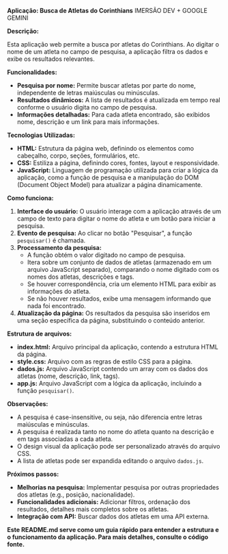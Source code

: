  **Aplicação: Busca de Atletas do Corinthians**  IMERSÃO DEV + GOOGLE GEMINI

**Descrição:**

Esta aplicação web permite a busca por atletas do Corinthians. Ao digitar o nome de um atleta no campo de pesquisa, a aplicação filtra os dados e exibe os resultados relevantes.

**Funcionalidades:**

* **Pesquisa por nome:** Permite buscar atletas por parte do nome, independente de letras maiúsculas ou minúsculas.
* **Resultados dinâmicos:** A lista de resultados é atualizada em tempo real conforme o usuário digita no campo de pesquisa.
* **Informações detalhadas:** Para cada atleta encontrado, são exibidos nome, descrição e um link para mais informações.

**Tecnologias Utilizadas:**

* **HTML:** Estrutura da página web, definindo os elementos como cabeçalho, corpo, seções, formulários, etc.
* **CSS:** Estiliza a página, definindo cores, fontes, layout e responsividade.
* **JavaScript:** Linguagem de programação utilizada para criar a lógica da aplicação, como a função de pesquisa e a manipulação do DOM (Document Object Model) para atualizar a página dinamicamente.

**Como funciona:**

1. **Interface do usuário:** O usuário interage com a aplicação através de um campo de texto para digitar o nome do atleta e um botão para iniciar a pesquisa.
2. **Evento de pesquisa:** Ao clicar no botão "Pesquisar", a função `pesquisar()` é chamada.
3. **Processamento da pesquisa:**
   * A função obtém o valor digitado no campo de pesquisa.
   * Itera sobre um conjunto de dados de atletas (armazenado em um arquivo JavaScript separado), comparando o nome digitado com os nomes dos atletas, descrições e tags.
   * Se houver correspondência, cria um elemento HTML para exibir as informações do atleta.
   * Se não houver resultados, exibe uma mensagem informando que nada foi encontrado.
4. **Atualização da página:** Os resultados da pesquisa são inseridos em uma seção específica da página, substituindo o conteúdo anterior.

**Estrutura de arquivos:**

* **index.html:** Arquivo principal da aplicação, contendo a estrutura HTML da página.
* **style.css:** Arquivo com as regras de estilo CSS para a página.
* **dados.js:** Arquivo JavaScript contendo um array com os dados dos atletas (nome, descrição, link, tags).
* **app.js:** Arquivo JavaScript com a lógica da aplicação, incluindo a função `pesquisar()`.

**Observações:**

* A pesquisa é case-insensitive, ou seja, não diferencia entre letras maiúsculas e minúsculas.
* A pesquisa é realizada tanto no nome do atleta quanto na descrição e em tags associadas a cada atleta.
* O design visual da aplicação pode ser personalizado através do arquivo CSS.
* A lista de atletas pode ser expandida editando o arquivo `dados.js`.

**Próximos passos:**

* **Melhorias na pesquisa:** Implementar pesquisa por outras propriedades dos atletas (e.g., posição, nacionalidade).
* **Funcionalidades adicionais:** Adicionar filtros, ordenação dos resultados, detalhes mais completos sobre os atletas.
* **Integração com API:** Buscar dados dos atletas em uma API externa.

**Este README.md serve como um guia rápido para entender a estrutura e o funcionamento da aplicação. Para mais detalhes, consulte o código fonte.**
